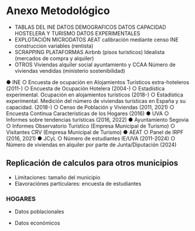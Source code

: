 # Anexo Metodológico


- TABLAS DEL INE
    DATOS DEMOGRAFICOS
    DATOS CAPACIDAD HOSTELERA Y TURISMO
    DATOS EXPERIMENTALES
- EXPLOTACIÓN MICRODATOS AEAT 
   calibración mediante censo INE 
   construccion variables (rentista)
- SCRAPPING PLATAFORMAS
    Airbnb (pisos turísticos)
    Idealista (mercados de compra y alquiler)
- OTROS
  Viviendas alquiler social ayuntamiento y CCAA
  Número de viviendas vendidas (ministerio sostenibilidad)



● INE
○ Encuesta de ocupación en Alojamientos Turísticos extra-hoteleros (2011-)
○ Encuesta de Ocupación Hotelera (2004-)
○ Estadística experimental. Ocupación en alojamientos turísticos (2018-)
○ Estadística experimental. Medición del número de viviendas turísticas en
España y su capacidad. (2018-)
○ Censo de Población y Viviendas (2011, 2021)
○ Encuesta Continua Características de los Hogares (2016)
● UVA
○ Informes sobre tendencias turísticas (2016, 2022)
● Ayuntamiento Segovia
○ Informes Observatorio Turístico (Empresa Municipal de Turismo)
○ Visitantes CRV (Empresa Municipal de Turismo)
● AEAT
○ Panel de IRPF (2016, 2021)
● JCyL
○ Número de estudiantes IE/UVA (2011-2024)
○ Número de viviendas en alquiler por parte de Junta/Diputación (2024)















## Replicación de calculos para otros municipios

- Limitaciones: tamaño del municipio
- Elavoraciónes particulares: encuesta de estudiantes




### HOGARES

- Datos poblacionales


- Datos económicos 


### 